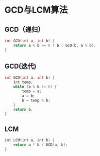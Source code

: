 # GCD与LCM算法

## GCD（递归）

```c
int GCD(int a, int b) {
    return a % b == 0 ? b : GCD(b, a % b);
}
```

## GCD(迭代)

```c
int GCD(int a, int b) {
    int temp;
    while (a % b != 0) {
        temp = a;
        a = b;
        b = temp % b;
    }
    return b;
}
```

## LCM

```c
int LCM(int a, int b) {
    return a * b / GCD(a, b);
}
```